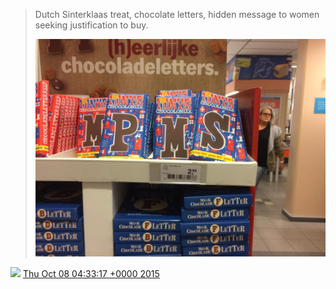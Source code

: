 > Dutch Sinterklaas treat, chocolate letters, hidden message to women seeking justification to buy\. 
> 
> ![](../../media/651978646631133184-CQxLHXlWgAAptX-.jpg)

<img src="../../media/tweet.ico" width="12" /> [Thu Oct 08 04:33:17 +0000 2015](https://twitter.com/DromerDenker/status/651978646631133184)